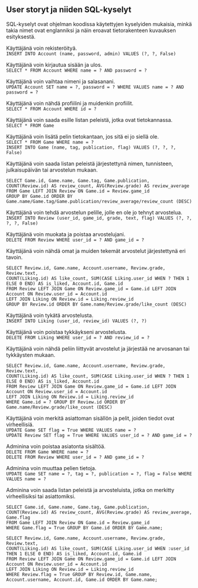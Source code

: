 ## User storyt ja niiden SQL-kyselyt

SQL-kyselyt ovat ohjelman koodissa käytettyjen kyselyiden mukaisia, minkä takia nimet ovat englanniksi ja näin eroavat tietorakenteen kuvauksen esityksestä.

Käyttäjänä voin rekisteröityä.  
`INSERT INTO Account (name, password, admin) VALUES (?, ?, False)`

Käyttäjänä voin kirjautua sisään ja ulos.  
`SELECT * FROM Account WHERE name = ? AND password = ?`

Käyttäjänä voin vaihtaa nimeni ja salasanani.  
`UPDATE Account SET name = ?, password = ? WHERE VALUES name = ? AND password = ?`

Käyttäjänä voin nähdä profiilini ja muidenkin profiilit.  
`SELECT * FROM Account WHERE id = ?`

Käyttäjänä voin saada esille listan peleistä, jotka ovat tietokannassa.  
`SELECT * FROM Game`

Käyttäjänä voin lisätä pelin tietokantaan, jos sitä ei jo siellä ole.  
`SELECT * FROM Game WHERE name = ?`  
`INSERT INTO Game (name, tag, publication, flag) VALUES (?, ?, ?, False)`

Käyttäjänä voin saada listan peleistä järjestettynä nimen, tunnisteen, julkaisupäivän tai arvostelun mukaan.  
```
SELECT Game.id, Game.name, Game.tag, Game.publication, COUNT(Review.id) AS review_count, AVG(Review.grade) AS review_average  
FROM Game LEFT JOIN Review ON Game.id = Review.game_id  
GROUP BY Game.id ORDER BY Game.name/Game.tag/Game.publication/review_average/review_count (DESC)
```

Käyttäjänä voin tehdä arvostelun pelille, jolle en ole jo tehnyt arvostelua.  
`INSERT INTO Review (user_id, game_id, grade, text, flag) VALUES (?, ?, ?, ?, False)`

Käyttäjänä voin muokata ja poistaa arvostelujani.  
`DELETE FROM Review WHERE user_id = ? AND game_id = ?`

Käyttäjänä voin nähdä omat ja muiden tekemät arvostelut järjestettynä eri tavoin.  
```
SELECT Review.id, Game.name, Account.username, Review.grade, Review.text,  
COUNT(Liking.id) AS like_count, SUM(CASE Liking.user_id WHEN ? THEN 1 ELSE 0 END) AS is_liked, Account.id, Game.id  
FROM Review LEFT JOIN Game ON Review.game_id = Game.id LEFT JOIN Account ON Review.user_id = Account.id  
LEFT JOIN Liking ON Review.id = Liking.review_id  
GROUP BY Review.id ORDER BY Game.name/Review.grade/like_count (DESC)
```

Käyttäjänä voin tykätä arvostelusta.  
`INSERT INTO Liking (user_id, review_id) VALUES (?, ?)`

Käyttäjänä voin poistaa tykkäykseni arvostelusta.  
`DELETE FROM Liking WHERE user_id = ? AND review_id = ?`

Käyttäjänä voin nähdä peliin liittyvät arvostelut ja järjestää ne arvosanan tai tykkäysten mukaan.  
```
SELECT Review.id, Game.name, Account.username, Review.grade, Review.text,  
COUNT(Liking.id) AS like_count, SUM(CASE Liking.user_id WHEN ? THEN 1 ELSE 0 END) AS is_liked, Account.id  
FROM Review LEFT JOIN Game ON Review.game_id = Game.id LEFT JOIN Account ON Review.user_id = Account.id  
LEFT JOIN Liking ON Review.id = Liking.review_id  
WHERE Game.id = ? GROUP BY Review.id ORDER BY Game.name/Review.grade/like_count (DESC)
```

Käyttäjänä voin merkitä asiattoman sisällön ja pelit, joiden tiedot ovat virheellisiä.  
`UPDATE Game SET flag = True WHERE VALUES name = ?`  
`UPDATE Review SET flag = True WHERE VALUES user_id = ? AND game_id = ?`

Adminina voin poistaa asiatonta sisältöä.  
`DELETE FROM Game WHERE name = ?`  
`DELETE FROM Review WHERE user_id = ? AND game_id = ?`

Adminina voin muuttaa pelien tietoja.  
`UPDATE Game SET name = ?, tag = ?, publication = ?, flag = False WHERE VALUES name = ?`

Adminina voin saada listan peleistä ja arvosteluista, jotka on merkitty virheellisiksi tai asiattomiksi.  
```
SELECT Game.id, Game.name, Game.tag, Game.publication, COUNT(Review.id) AS review_count, AVG(Review.grade) AS review_average, Game.flag  
FROM Game LEFT JOIN Review ON Game.id = Review.game_id  
WHERE Game.flag = True GROUP BY Game.id ORDER BY Game.name;  

SELECT Review.id, Game.name, Account.username, Review.grade, Review.text,  
COUNT(Liking.id) AS like_count, SUM(CASE Liking.user_id WHEN :user_id THEN 1 ELSE 0 END) AS is_liked, Account.id, Game.id  
FROM Review LEFT JOIN Game ON Review.game_id = Game.id LEFT JOIN Account ON Review.user_id = Account.id  
LEFT JOIN Liking ON Review.id = Liking.review_id  
WHERE Review.flag = True GROUP BY Review.id, Game.name, Account.username, Account.id, Game.id ORDER BY Game.name;
```  